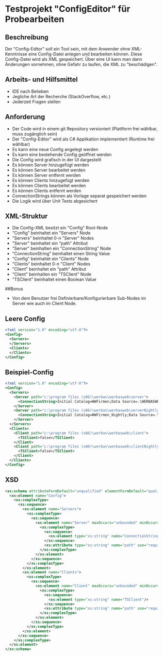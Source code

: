 # Testprojekt "ConfigEditor" für Probearbeiten

## Beschreibung 

Der "Config-Editor" soll ein Tool sein, mit dem Anwender ohne XML-Kenntnisse eine Config-Datei anlegen und bearbeiten können. Diese Config-Datei wird als XML gespeichert. Über eine UI kann man dann Änderungen vornehmen, ohne Gefahr zu laufen, die XML zu "beschädigen".

## Arbeits- und Hilfsmittel

- IDE nach Belieben
- Jegliche Art der Recherche (StackOverflow, etc.)
- Jederzeit Fragen stellen

## Anforderung

- Der Code wird in einem git Repository versioniert (Plattform frei wählbar, muss zugänglich sein)
- Der "Config-Editor" wird als C# Applikation implementiert (Runtime frei wählbar)
- Es kann eine neue Config angelegt werden
- Es kann eine bestehende Config geöffnet werden
- Die Config wird grafisch in der UI dargestellt
- Es können Server hinzugefügt werden
- Es können Server bearbeitet werden
- Es können Server entfernt werden
- Es können Clients hinzugefügt werden
- Es können Clients bearbeitet werden
- Es können Clients entfernt werden
- ConnectionStrings können als Vorlage separat gespeichert werden
- Die Logik wird über Unit Tests abgesichert

## XML-Struktur

- Die Config-XML besitzt ein "Config" Root-Node
- "Config" beinhaltet ein "Servers" Node
- "Servers" beinhaltet 0-n "Server" Nodes
- "Server" beinhaltet ein "path" Attribut
- "Server" beinhalten ein "ConnectionString" Node
- "ConnectionString" beinhaltet einen String Value
- "Config" beinhaltet ein "Clients" Node
- "Clients" beinhaltet 0-n "Client" Nodes
- "Client" beinhaltet ein "path" Attribut
- "Client" beinhalten ein "TSClient" Node
- "TSClient" beinhaltet einen Boolean Value

##Bonus
- Von dem Benutzer frei Definierbare/Konfigurierbare Sub-Nodes im Server wie auch im Client Node.

## Leere Config


``` xml
<?xml version="1.0" encoding="utf-8"?>
<Config>
  <Servers>
  </Servers>
  <Clients>
  </Clients>
</Config>
```

## Beispiel-Config

``` xml
<?xml version="1.0" encoding="utf-8"?>
<Config>
  <Servers>
	<Server path="c:\program files (x86)\werbas\werbasweb\server">
	  <ConnectionString>Initial Catalog=WWFirmen;Data Source=.\WERBASWEB;</ConnectionString>
	</Server>
	<Server path="c:\program files (x86)\werbas\werbasweb\serverNightly">
	  <ConnectionString>Initial Catalog=WWFirmen_Nightly;Data Source=.\WERBASWEB;</ConnectionString>
	</Server>
  </Servers>
  <Clients>
	<Client path="c:\program files (x86)\werbas\werbasweb\client">
	  <TSClient>false</TSClient>
	</Client>
	<Client path="c:\program files (x86)\werbas\werbasweb\clientNightly">
	  <TSClient>false</TSClient>
	</Client>
  </Clients>
</Config>
```

## XSD

``` xml
<xs:schema attributeFormDefault="unqualified" elementFormDefault="qualified" xmlns:xs="http://www.w3.org/2001/XMLSchema">
  <xs:element name="Config">
    <xs:complexType>
      <xs:sequence>
        <xs:element name="Servers">
          <xs:complexType>
            <xs:sequence>
              <xs:element name="Server" maxOccurs="unbounded" minOccurs="0">
                <xs:complexType>
                  <xs:sequence>
                    <xs:element type="xs:string" name="ConnectionString"/>
                  </xs:sequence>
                  <xs:attribute type="xs:string" name="path" use="required"/>
                </xs:complexType>
              </xs:element>
            </xs:sequence>
          </xs:complexType>
        </xs:element>
        <xs:element name="Clients">
          <xs:complexType>
            <xs:sequence>
              <xs:element name="Client" maxOccurs="unbounded" minOccurs="0">
                <xs:complexType>
                  <xs:sequence>
                    <xs:element type="xs:string" name="TSClient"/>
                  </xs:sequence>
                  <xs:attribute type="xs:string" name="path" use="required"/>
                </xs:complexType>
              </xs:element>
            </xs:sequence>
          </xs:complexType>
        </xs:element>
      </xs:sequence>
    </xs:complexType>
  </xs:element>
</xs:schema>
```
